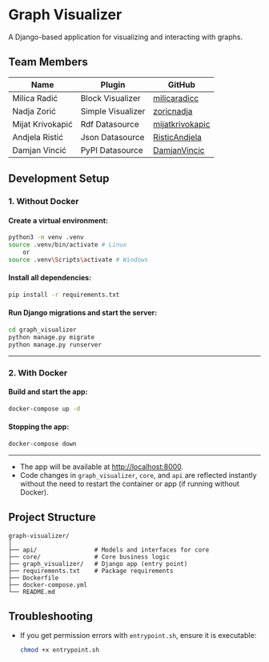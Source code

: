 # Graph Visualizer

A Django-based application for visualizing and interacting with graphs.

## Team Members

| Name             | Plugin            | GitHub                                       |
|------------------|-------------------|----------------------------------------------|
| Milica Radić     | Block Visualizer  | [milicaradicc](https://github.com/milicaradic) |
| Nadja Zorić      | Simple Visualizer | [zoricnadja](https://github.com/zoricnadja)          |
| Mijat Krivokapić | Rdf Datasource    | [mijatkrivokapic](https://github.com/mijatkrivokapic) |
| Andjela Ristić   | Json Datasource   | [RisticAndjela](https://github.com/RisticAndjela) |
| Damjan Vincić    | PyPI Datasource   | [DamjanVincic](https://github.com/DamjanVincic) |

## Development Setup

### **1. Without Docker**

#### **Create a virtual environment:**

```sh
python3 -m venv .venv
source .venv/bin/activate # Linux
    or
source .venv\Scripts\activate # Windows
```

#### **Install all dependencies:**

```sh
pip install -r requirements.txt
```

#### **Run Django migrations and start the server:**

```sh
cd graph_visualizer
python manage.py migrate
python manage.py runserver
```

---

### **2. With Docker**

#### **Build and start the app:**

```sh
docker-compose up -d
```

#### **Stopping the app:**

```sh
docker-compose down
```

---

- The app will be available at [http://localhost:8000](http://localhost:8000).
- Code changes in `graph_visualizer`, `core`, and `api` are reflected instantly without the need to restart the container or app (if running without Docker).


## Project Structure

```
graph-visualizer/
│
├── api/                # Models and interfaces for core
├── core/               # Core business logic
├── graph_visualizer/   # Django app (entry point)
├── requirements.txt    # Package requirements
├── Dockerfile
├── docker-compose.yml
└── README.md
```


## Troubleshooting

- If you get permission errors with `entrypoint.sh`, ensure it is executable:
  ```sh
  chmod +x entrypoint.sh
  ```